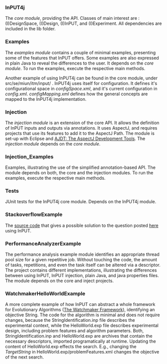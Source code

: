 ### InPUT4j

The *core module*, providing the API. Classes of main interest are : (I)DesignSpace, (I)Design, (I)InPUT, and (I)Experiment. All dependencies are included in the lib folder.

### Examples

The *examples module* contains a couple of minimal examples, presenting some of the features that InPUT offers. Some examples are also expressed in plain Java to reveal the differences to the user. It depends on the *core module*. To run the examples, execute the respective main methods.

Another example of using InPUT4j can be found in the core module, under src/se/miun/itm/input/ . InPUT4j uses itself for configuration. It defines it's configurational space in *configSpace.xml*, and it's current configuration in *config.xml*. *configMapping.xml* defines how the general concepts are mapped to the InPUT4j implementation.

### Injection

The *injection module* is an extension of the core API. It allows the definition of InPUT inputs and outputs via annotations. It uses AspectJ, and requires projects that use its features to add it to the AspectJ Path.
The module is set-up with Eclipse and [AJDT: The AspectJ Development Tools](http://www.eclipse.org/aaspectj/). The *injection module* depends on the *core module*.

### Injection_Examples

Examples, illustrating the use of the simplified annotation-based API. The module depends on both, the core and the injection modules. To run the examples, execute the respective main methods.

### Tests

JUnit tests for the InPUT4j core module. Depends on the InPUT4j module.

### StackoverflowExample

The [source code](https://github.com/feldob/InPUT/tree/master/Java/Source/StackoverflowExample) that gives a possible solution to the question posted [here](http://stackoverflow.com/questions/6863317/java-configuration-and-dependency-injection-akin-to-springs-ioc-vs-weld-guic) using InPUT.

### PerformanceAnalyzerExample

The performance analysis example module identifies an appropriate thread pool size for a given repetitive job. Without touching the code, the amount of tasks, repetitions, and even the task itself can be altered via a descriptor. The project contains different implementations, illustrating the differences between using InPUT, InPUT injection, plain Java, and java properties files. The module depends on the core and inject projects.

### WatchmakerHelloWorldExample

A more complete example of how InPUT can abstract a whole framework for Evolutionary Algorithms \([The Watchmaker Framework](http://watchmaker.uncommons.org/)\), identifying an objective String. The code for the algorithm is minimal and does not require changes, because the StringIdentification.inp file describes the experimental context, while the HelloWorld.exp file describes experimental design, including problem features and algorithm parameters. Both, StringIdentification.inp and HelloWorld.exp are archives that contain the necessary descriptors, imported programatically at runtime. Updating the content of HelloWorld.exp effects the search. E.g., changing the *TargetString* in HelloWorld.exp/problemFeatures.xml changes the objective of the next search.
